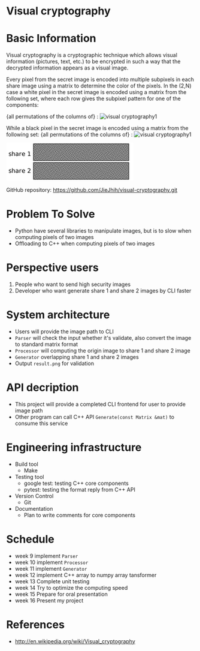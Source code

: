 Visual cryptography
==========================


Basic Information
=================
Visual cryptography is a cryptographic technique which allows visual information (pictures, text, etc.) to be encrypted in such a way that the decrypted information appears as a visual image.

Every pixel from the secret image is encoded into multiple subpixels in each share image using a matrix to determine the color of the pixels. In the (2,N) case a white pixel in the secret image is encoded using a matrix from the following set, where each row gives the subpixel pattern for one of the components:

{all permutations of the columns of} : ![visual cryptography1](https://wikimedia.org/api/rest_v1/media/math/render/svg/ca8afb67adfa8bb7cf09a3891fcd042323242cc1)

While a black pixel in the secret image is encoded using a matrix from the following set:
{all permutations of the columns of} : ![visual cryptography1](https://wikimedia.org/api/rest_v1/media/math/render/svg/43d5fafd9a9be33cd64a516642e32ee659fb7eeb)

![visual cryptography](example.gif)

GitHub repository: https://github.com/JieJhih/visual-cryptography.git

Problem To Solve
================

- Python have several libraries to manipulate images, but is to slow when computing pixels of two images
- Offloading to C++ when computing pixels of two images

Perspective users
=================
1. People who want to send high security images 
2. Developer who want generate share 1 and share 2 images by CLI faster

System architecture
=================

-  Users will provide the image path to CLI
-  `Parser` will check the input whether it's validate, also convert the image to standard matrix format
-  `Processor` will computing the origin image to share 1 and share 2 image
- `Generator` overlapping share 1 and share 2 images
- Output `result.png` for validation

API decription
=================
- This project will provide a completed CLI frontend for user to provide image path
- Other program can call C++ API `Generate(const Matrix &mat)` to consume this service

Engineering infrastructure
=================
* Build tool
  * Make
* Testing tool
  * google test: testing C++ core components
  * pytest: testing the format reply from C++ API
* Version Control
  * Git
* Documentation
  * Plan to write comments for core components

Schedule
=================

- week 9 implement `Parser`
- week 10 implement `Processor`
- week 11 implement `Generator`
- week 12 implement C++ array to numpy array tansformer
- week 13 Complete unit testing
- week 14 Try to optimize the computing speed
- week 15 Prepare for oral presentation
- week 16 Present my project

References
=================
-  http://en.wikipedia.org/wiki/Visual_cryptography
